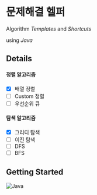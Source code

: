 # 문제해결 헬퍼
Algorithm *Templates* and *Shortcuts*

using *Java*

## Details
#### 정렬 알고리즘
- [x] 배열 정렬
- [ ] Custom 정렬
- [ ] 우선순위 큐

#### 탐색 알고리즘
- [x] 그리디 탐색
- [ ] 이진 탐색
- [ ] DFS
- [ ] BFS

## Getting Started
![Java](https://img.shields.io/badge/java-%23ED8B00.svg?style=for-the-badge&logo=openjdk&logoColor=white)
